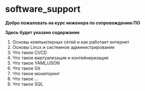 # software_support

**Добро пожаловать на курс инженера по сопровождению ПО**

**Здесь будет указано содержание**
1. Основы компьютерных сетей и как работает интернет
2. Основы Linux и системное администрирование
3. Что такое CI/CD
4. Что такое виртуализация и контейнеризация
5. Что такое YAML/JSON
6. Что такое Git
7. Что такое мониторинг
8. Что такое ...
9. Что такое SQL
